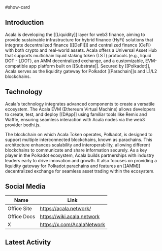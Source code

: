 #show-card

## Introduction

Acala is developing the [[Liquidity]] layer for web3 finance, aiming to provide sustainable infrastructure for hybrid finance (HyFi) solutions that integrate decentralized finance ([[DeFI]]) and centralized finance (CeFi) with both crypto and real-world assets. Acala offers a Universal Asset Hub that supports multichain liquid staking token (LST) protocols (e.g., liquid DOT - LDOT), an AMM decentralized exchange, and a customizable, EVM-compatible app platform built on [[Substrate]]. Secured by [[Polkadot]], Acala serves as the liquidity gateway for Polkadot [[Parachain]]s and L1/L2 blockchains.

## Technology

Acala's technology integrates advanced components to create a versatile ecosystem. The Acala EVM (Ethereum Virtual Machine) allows developers to create, test, and deploy [[DApp]] using familiar tools like Remix and Waffle, ensuring seamless interaction with Acala nodes via the web3 provider bodhi.js.

The blockchain on which Acala Token operates, Polkadot, is designed to support multiple interconnected blockchains, known as parachains. This architecture enhances scalability and interoperability, allowing different blockchains to communicate and share information securely. As a key player in the Polkadot ecosystem, Acala builds partnerships with industry leaders early to drive innovation and growth. It also focuses on providing a liquidity gateway for Polkadot parachains and features an [[AMM]] decentralized exchange for seamless asset trading within the ecosystem.

## Social Media

| Name        | Link                       |
| ----------- | -------------------------- |
| Office Site | https://acala.network/     |
| Office Docs | https://wiki.acala.network |
| X           | https://x.com/AcalaNetwork |

## Latest Activity
